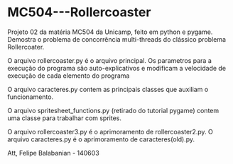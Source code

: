 MC504---Rollercoaster
=====================

Projeto 02 da matéria MC504 da Unicamp, feito em python e pygame. Demostra o problema de concorrência multi-threads do clássico problema Rollercoater.


O arquivo rollercoaster.py é o arquivo principal.
Os parametros para a execução do programa são auto-explicativos e modificam a velocidade de execução de cada elemento do programa

O arquivo caracteres.py contem as principais classes que auxiliam o funcionamento.

O arquivo spritesheet_functions.py (retirado do tutorial pygame) contem uma classe para trabalhar com sprites.

O arquivo rollercoaster3.py é o aprimoramento de rollercoaster2.py.
O arquivo caracteres.py é o aprimoramento de caracteres(old).py.

Att, 
    Felipe Balabanian - 140603
